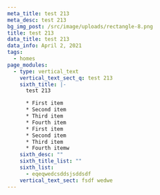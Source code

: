```yaml
---
meta_title: test 213
meta_desc: test 213
bg_img_post: /src/image/uploads/rectangle-8.png
title: test 213
data_title: test 213
data_info: April 2, 2021
tags:
  - homes
page_modules:
  - type: vertical_text
    vertical_text_sect_q: test 213
    sixth_title: |-
      test 213

      * First item
      * Second item
      * Third item
      * Fourth item
      * First item
      * Second item
      * Third item
      * Fourth itemw
    sixth_desc: ""
    sixth_title_list: ""
    sixth_list:
      - eqeqwedcsddsjsddsdf
    vertical_text_sect: fsdf wedwe
---
```

